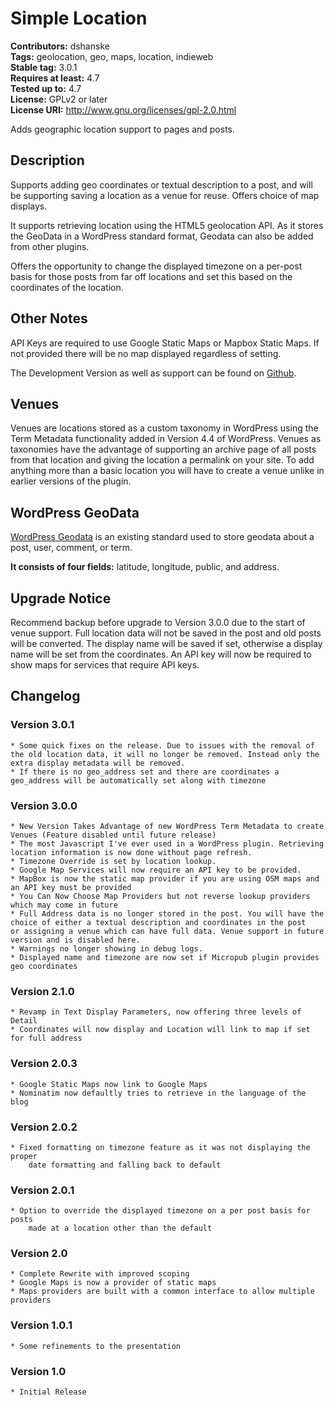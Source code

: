 # Simple Location #
**Contributors:** dshanske  
**Tags:** geolocation, geo, maps, location, indieweb  
**Stable tag:** 3.0.1  
**Requires at least:** 4.7  
**Tested up to:** 4.7  
**License:** GPLv2 or later  
**License URI:** http://www.gnu.org/licenses/gpl-2.0.html  

Adds geographic location support to pages and posts.

## Description ##

Supports adding geo coordinates or textual description to a post, and will be supporting saving a location as a venue for reuse. Offers choice of map displays.

It supports retrieving location using the HTML5 geolocation API. As it stores the GeoData in a 
WordPress standard format, Geodata can also be added from other plugins.

Offers the opportunity to change the displayed timezone on a per-post basis for those posts from far off locations and set this based on the coordinates of the location.

## Other Notes ##

API Keys are required to use Google Static Maps or Mapbox Static Maps. If not provided there will be no map displayed regardless of setting.

The Development Version as well as support can be found on [Github](https://github.com/dshanske/simple-location).

## Venues ##

Venues are locations stored as a custom taxonomy in WordPress using the Term Metadata functionality added in Version 4.4 of WordPress. Venues as taxonomies
have the advantage of supporting an archive page of all posts from that location and giving the location a permalink on your site. To add anything more than a basic location you will have to create a venue unlike in earlier versions of the plugin.

## WordPress GeoData ##

[WordPress Geodata](http://codex.wordpress.org/Geodata) is an existing standard
used to store geodata about a post, user, comment, or term.

**It consists of four fields:** latitude, longitude, public, and address.  

## Upgrade Notice ##

Recommend backup before upgrade to Version 3.0.0 due to the start of venue support. Full location data will not be saved in the post and old posts will be converted. The display name will be saved if set, otherwise a display name will be set from the coordinates. An API key
will now be required to show maps for services that require API keys.

## Changelog ##

### Version 3.0.1 ###
	* Some quick fixes on the release. Due to issues with the removal of the old location data, it will no longer be removed. Instead only the extra display metadata will be removed.
	* If there is no geo_address set and there are coordinates a geo_address will be automatically set along with timezone
	

### Version 3.0.0 ###
	* New Version Takes Advantage of new WordPress Term Metadata to create Venues (Feature disabled until future release)
	* The most Javascript I've ever used in a WordPress plugin. Retrieving location information is now done without page refresh.
	* Timezone Override is set by location lookup.
	* Google Map Services will now require an API key to be provided.
	* MapBox is now the static map provider if you are using OSM maps and an API key must be provided
	* You Can Now Choose Map Providers but not reverse lookup providers which may come in future
	* Full Address data is no longer stored in the post. You will have the choice of either a textual description and coordinates in the post
	or assigning a venue which can have full data. Venue support in future version and is disabled here.
	* Warnings no longer showing in debug logs.
	* Displayed name and timezone are now set if Micropub plugin provides geo coordinates


### Version 2.1.0 ###
	* Revamp in Text Display Parameters, now offering three levels of Detail
	* Coordinates will now display and Location will link to map if set for full address

### Version 2.0.3 ###
	* Google Static Maps now link to Google Maps
	* Nominatim now defaultly tries to retrieve in the language of the blog

### Version 2.0.2 ###
	* Fixed formatting on timezone feature as it was not displaying the proper
		date formatting and falling back to default

### Version 2.0.1 ###
	* Option to override the displayed timezone on a per post basis for posts
		made at a location other than the default

### Version 2.0 ###
	* Complete Rewrite with improved scoping
	* Google Maps is now a provider of static maps
	* Maps providers are built with a common interface to allow multiple providers

### Version 1.0.1 ###
	* Some refinements to the presentation

### Version 1.0 ###
	* Initial Release

